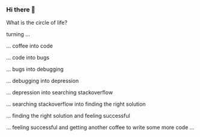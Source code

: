 ### Hi there 👋

What is the circle of life?

turning ... 

... coffee into code

... code into bugs

... bugs into debugging

... debugging into depression

... depression into searching stackoverflow

... searching stackoverflow into finding the right solution

... finding the right solution and feeling successful

... feeling successful and getting another coffee to write some more code ...
